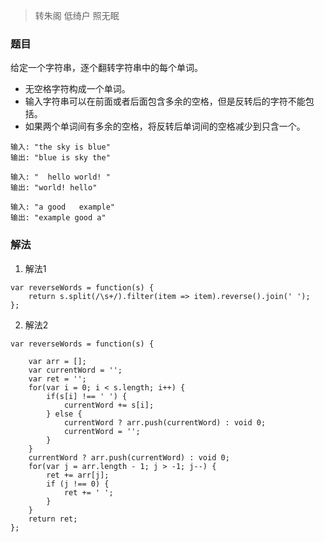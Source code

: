 > 转朱阁 低绮户 照无眠

### 题目
给定一个字符串，逐个翻转字符串中的每个单词。

- 无空格字符构成一个单词。
- 输入字符串可以在前面或者后面包含多余的空格，但是反转后的字符不能包括。
- 如果两个单词间有多余的空格，将反转后单词间的空格减少到只含一个。


```
输入: "the sky is blue"
输出: "blue is sky the"

输入: "  hello world! "
输出: "world! hello"

输入: "a good   example"
输出: "example good a"
```

### 解法

1. 解法1
```
var reverseWords = function(s) {
    return s.split(/\s+/).filter(item => item).reverse().join(' ');
};
```

2. 解法2
```
var reverseWords = function(s) {

    var arr = [];
    var currentWord = '';
    var ret = '';
    for(var i = 0; i < s.length; i++) {
        if(s[i] !== ' ') {
            currentWord += s[i];
        } else {
            currentWord ? arr.push(currentWord) : void 0;
            currentWord = '';
        }
    }
    currentWord ? arr.push(currentWord) : void 0;
    for(var j = arr.length - 1; j > -1; j--) {
        ret += arr[j];
        if (j !== 0) {
            ret += ' ';
        }
    }
    return ret;
};
```
